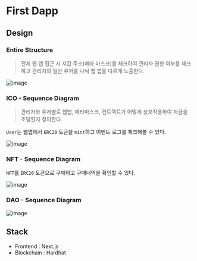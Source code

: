 # First Dapp

## Design

### Entire Structure

> 전체 웹 앱 접근 시 지갑 주소(메타 마스크)를 체크하여 관리자 권한 여부를 체크하고 관리자와 일반 유저를 나눠 웹 앱을 다르게 노출한다.

![image](https://github.com/kwhong95/First_Dapp/assets/70752848/d20e6285-f866-4ff0-95fc-7666dd844196)

### ICO - Sequence Diagram

> 관리자와 유저별로 웹앱, 메타마스크, 컨트랙트가 어떻게 상호작용하여 자금을 조달할지 정의한다.

`User`는 웹앱에서 `ERC20` 토큰을 `mint`하고 이벤트 로그를 체크해볼 수 있다.

![image](https://github.com/kwhong95/First_Dapp/assets/70752848/a674ce34-a8c6-4eec-ad3f-d46ca35c4ad7)

### NFT - Sequence Diagram

`NFT`를 `ERC20` 토큰으로 구매하고 구매내역을 확인할 수 있다.

![image](https://github.com/kwhong95/First_Dapp/assets/70752848/f67413e9-655a-4870-bca6-5834f7726da1)

### DAO - Sequence Diagram

![image](https://github.com/kwhong95/First_Dapp/assets/70752848/e329de06-6452-40e5-b328-35713da52396)

## Stack

- Frontend : Next.js
- Blockchain : Hardhat